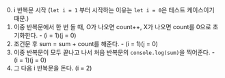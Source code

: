 0. i 반복문 시작 (`let i = 1` 부터 시작하는 이유는 `let i = 0`은 테스트 케이스이기 때문.)
1. 이중 반복문에서 한 번 돌 때, O가 나오면 count++, X가 나오면 count를 0으로 초기화한다. - (i = 1)(j = 0)
2. 조건문 후 sum = sum + count를 해준다. - (i = 1)(j = 0)
3. 이중 반복문이 모두 끝나고 나서 처음 반복문의 `console.log(sum)`을 찍어준다. - (i = 1)(j = 0)
4. 그 다음 i 반복문을 돈다. (i = 2)
